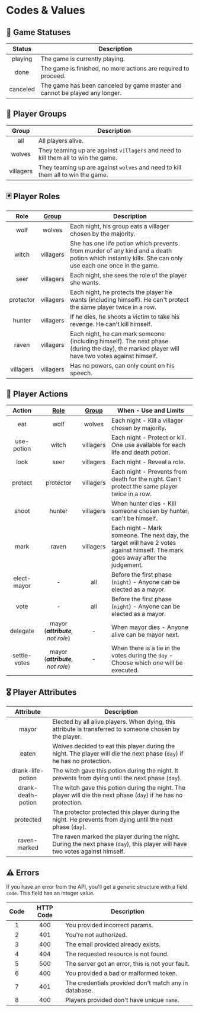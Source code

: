 # Codes & Values

## <a id="game-statuses"></a>🎲 Game Statuses
| Status            |                 Description                                |
|:-----------------:|------------------------------------------------------------|
| playing           | The game is currently playing. |
| done              | The game is finished, no more actions are required to proceed. |
| canceled          | The game has been canceled by game master and cannot be played any longer. |

## <a id="player-groups"></a>👥 Player Groups
| Group     |                 Description                                |
|:---------:|------------------------------------------------------------|
| all       | All players alive.  |
| wolves    | They teaming up are against `villagers` and need to kill them all to win the game.  |
| villagers | They teaming up are against `wolves` and need to kill them all to win the game.  |

## <a id="player-roles"></a>🃏 Player Roles

| Role      | [Group](#player-groups) |                 Description                                |
|:---------:|:-----------------------:|------------------------------------------------------------|
| wolf      | wolves                  | Each night, his group eats a villager chosen by the majority.                               |
| witch     | villagers               | She has one life potion which prevents from murder of any kind and a death potion which instantly kills. She can only use each one once in the game.                                      |
| seer      | villagers               | Each night, she sees the role of the player she wants.                          |
| protector | villagers               | Each night, he protects the player he wants (including himself). He can't protect the same player twice in a row.                         |
| hunter    | villagers               | If he dies, he shoots a victim to take his revenge. He can't kill himself.            |
| raven     | villagers               | Each night, he can mark someone (including himself). The next phase (during the day), the marked player will have two votes against himself.                      |
| villagers | villagers               | Has no powers, can only count on his speech.       |

## <a id="player-actions"></a>🔪 Player Actions

| Action       | [Role](#player-roles)             | [Group](#player-groups) |                 When - Use and Limits                                |
|:------------:|:---------------------------------:|:-----------------------:|------------------------------------|
| eat          | wolf                              | wolves                  | Each night - Kill a villager chosen by majority.                               |
| use-potion   | witch                             | villagers               | Each night - Protect or kill. One use available for each life and death potion.                              |
| look         | seer                              | villagers               | Each night - Reveal a role.                              |
| protect      | protector                         | villagers               | Each night - Prevents from death for the night. Can't protect the same player twice in a row.                              |
| shoot        | hunter                            | villagers               | When hunter dies - Kill someone chosen by hunter, can't be himself.                              |
| mark         | raven                             | villagers               | Each night - Mark someone. The next day, the target will have 2 votes against himself. The mark goes away after the judgement.                             |
| elect-mayor  | -                                 | all                     | Before the first phase (`night`) - Anyone can be elected as a mayor.                               |
| vote         | -                                 | all                     | Before the first phase (`night`) - Anyone can be elected as a mayor.                               |
| delegate     | mayor (_**attribute**, not role_) | -                       | When mayor dies - Anyone alive can be mayor next.                               |
| settle-votes | mayor (_**attribute**, not role_) | -                       | When there is a tie in the votes during the `day` - Choose which one will be executed.                               |

## <a id="player-attributes"></a>🎖️ Player Attributes

| Attribute          |                Description                                |
|:------------------:|------------------------------------|
| mayor              | Elected by all alive players. When dying, this attribute is transferred to someone chosen by the player.                                |
| eaten              | Wolves decided to eat this player during the night. The player will die the next phase (`day`) if he has no protection.                               |
| drank-life-potion  | The witch gave this potion during the night. It prevents from dying until the next phase (`day`).                                |
| drank-death-potion | The witch gave this potion during the night. The player will die the next phase (`day`) if he has no protection.                               |
| protected          | The protector protected this player during the night. He prevents from dying until the next phase (`day`).                               |
| raven-marked       | The raven marked the player during the night. During the next phase (`day`), this player will have two votes against himself.                               |

## <a id="errors"></a>⚠️ Errors

If you have an error from the API, you'll get a generic structure with a field `code`. This field has an integer value.

| Code | HTTP Code |                 Description                                 |
|:----:|:---------:|-------------------------------------------------------------|
| 1    | 400       | You provided incorrect params.                              |
| 2    | 401       | You're not authorized.                                      |
| 3    | 400       | The email provided already exists.                          |
| 4    | 404       | The requested resource is not found.                        |
| 5    | 500       | The server got an error, this is not your fault.            |
| 6    | 400       | You provided a bad or malformed token.                      |
| 7    | 401       | The credentials provided don't match any in database.       |
| 8    | 400       | Players provided don't have unique `name`.                  |